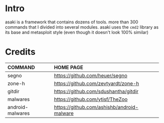 # Intro
asaki is a framework that contains dozens of tools. more than 300 commands that I divided into several modules. asaki uses the `cmd2` library as its base and metasploit style (even though it doesn't look 100% similar)


# Credits

| COMMAND          | HOME PAGE                                  |
|:-----------------|:-------------------------------------------|
| segno            | https://github.com/heuer/segno             |
| zone-h           | https://github.com/zevtyardt/zone-h        |
| gitdir           | https://github.com/sdushantha/gitdir       |
| malwares         | https://github.com/ytisf/TheZoo            |
| android-malwares | https://github.com/ashishb/android-malware |
